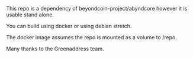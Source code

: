 This repo is a dependency of beyondcoin-project/abyndcore however it is usable stand alone.

You can build using docker or using debian stretch.

The docker image assumes the repo is mounted as a volume to /repo.

Many thanks to the Greenaddress team.
